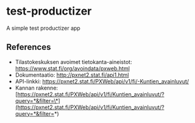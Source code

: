 # test-productizer

A simple test productizer app

## References

- Tilastokeskuksen avoimet tietokanta-aineistot: https://www.stat.fi/org/avoindata/pxweb.html
- Dokumentaatio: http://pxnet2.stat.fi/api1.html
- API-linkki: https://pxnet2.stat.fi/PXWeb/api/v1/fi/-Kuntien_avainluvut/
- Kannan rakenne: [https://pxnet2.stat.fi/PXWeb/api/v1/fi/Kuntien_avainluvut/?query=*&filter=\*](https://pxnet2.stat.fi/PXWeb/api/v1/fi/Kuntien_avainluvut/?query=*&filter=*)

